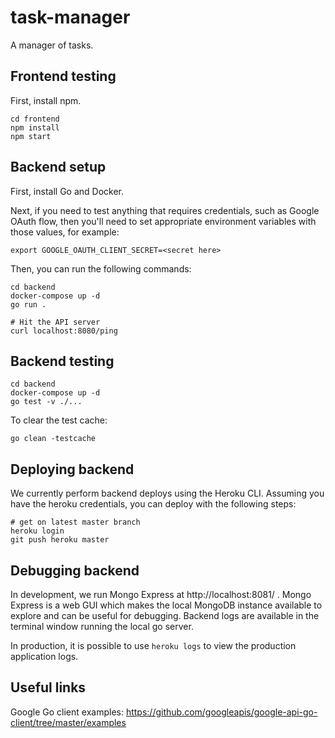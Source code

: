 # task-manager
A manager of tasks.

## Frontend testing

First, install npm.

```
cd frontend
npm install
npm start
```

## Backend setup

First, install Go and Docker.

Next, if you need to test anything that requires credentials, such as Google OAuth flow, then you'll need to set appropriate environment variables with those values, for example:

```
export GOOGLE_OAUTH_CLIENT_SECRET=<secret here>
```

Then, you can run the following commands:

```
cd backend
docker-compose up -d
go run .

# Hit the API server
curl localhost:8080/ping
```

## Backend testing

```
cd backend
docker-compose up -d
go test -v ./...
```

To clear the test cache:
```
go clean -testcache
```

## Deploying backend

We currently perform backend deploys using the Heroku CLI. Assuming you have the heroku credentials, you can deploy with the following steps:

```
# get on latest master branch
heroku login
git push heroku master
```

## Debugging backend

In development, we run Mongo Express at http://localhost:8081/ . Mongo Express is a web GUI which makes the local MongoDB instance available to explore and can be useful for debugging. Backend logs are available in the terminal window running the local go server.

In production, it is possible to use `heroku logs` to view the production application logs.

## Useful links

Google Go client examples: https://github.com/googleapis/google-api-go-client/tree/master/examples
